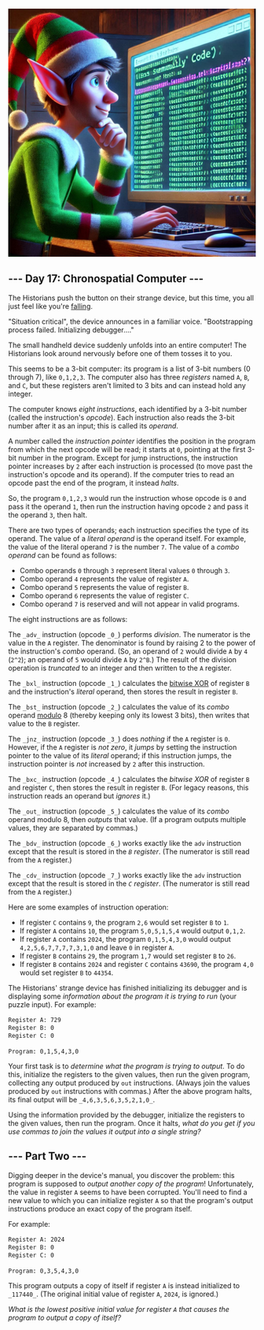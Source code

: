 <p align="center">
<img src="Day17.jpeg" style="width:540px" alt="Chronospatial Computer" />
</p>

## --- Day 17: Chronospatial Computer ---

The Historians push the button on their strange device, but this time, you all just feel like you're  [falling](https://adventofcode.com/2018/day/6).

"Situation critical", the device announces in a familiar voice. "Bootstrapping process failed. Initializing debugger...."

The small handheld device suddenly unfolds into an entire computer! The Historians look around nervously before one of them tosses it to you.

This seems to be a 3-bit computer: its program is a list of 3-bit numbers (0 through 7), like  `0,1,2,3`. The computer also has three  _registers_  named  `A`,  `B`, and  `C`, but these registers aren't limited to 3 bits and can instead hold any integer.

The computer knows  _eight instructions_, each identified by a 3-bit number (called the instruction's  _opcode_). Each instruction also reads the 3-bit number after it as an input; this is called its  _operand_.

A number called the  _instruction pointer_  identifies the position in the program from which the next opcode will be read; it starts at  `0`, pointing at the first 3-bit number in the program. Except for jump instructions, the instruction pointer increases by  `2`  after each instruction is processed (to move past the instruction's opcode and its operand). If the computer tries to read an opcode past the end of the program, it instead  _halts_.

So, the program  `0,1,2,3`  would run the instruction whose opcode is  `0`  and pass it the operand  `1`, then run the instruction having opcode  `2`  and pass it the operand  `3`, then halt.

There are two types of operands; each instruction specifies the type of its operand. The value of a  _literal operand_  is the operand itself. For example, the value of the literal operand  `7`  is the number  `7`. The value of a  _combo operand_  can be found as follows:

-   Combo operands  `0`  through  `3`  represent literal values  `0`  through  `3`.
-   Combo operand  `4`  represents the value of register  `A`.
-   Combo operand  `5`  represents the value of register  `B`.
-   Combo operand  `6`  represents the value of register  `C`.
-   Combo operand  `7`  is reserved and will not appear in valid programs.

The eight instructions are as follows:

The  `_adv_`  instruction (opcode  `_0_`) performs  _division_. The numerator is the value in the  `A`  register. The denominator is found by raising 2 to the power of the instruction's  _combo_  operand. (So, an operand of  `2`  would divide  `A`  by  `4`  (`2^2`); an operand of  `5`  would divide  `A`  by  `2^B`.) The result of the division operation is  _truncated_  to an integer and then written to the  `A`  register.

The  `_bxl_`  instruction (opcode  `_1_`) calculates the  [bitwise XOR](https://en.wikipedia.org/wiki/Bitwise_operation#XOR)  of register  `B`  and the instruction's  _literal_  operand, then stores the result in register  `B`.

The  `_bst_`  instruction (opcode  `_2_`) calculates the value of its  _combo_  operand  [modulo](https://en.wikipedia.org/wiki/Modulo)  8 (thereby keeping only its lowest 3 bits), then writes that value to the  `B`  register.

The  `_jnz_`  instruction (opcode  `_3_`) does  _nothing_  if the  `A`  register is  `0`. However, if the  `A`  register is  _not zero_, it  _jumps_  by setting the instruction pointer to the value of its  _literal_  operand; if this instruction jumps, the instruction pointer is  _not_  increased by  `2`  after this instruction.

The  `_bxc_`  instruction (opcode  `_4_`) calculates the  _bitwise XOR_  of register  `B`  and register  `C`, then stores the result in register  `B`. (For legacy reasons, this instruction reads an operand but  _ignores_  it.)

The  `_out_`  instruction (opcode  `_5_`) calculates the value of its  _combo_  operand modulo 8, then  _outputs_  that value. (If a program outputs multiple values, they are separated by commas.)

The  `_bdv_`  instruction (opcode  `_6_`) works exactly like the  `adv`  instruction except that the result is stored in the  _`B`  register_. (The numerator is still read from the  `A`  register.)

The  `_cdv_`  instruction (opcode  `_7_`) works exactly like the  `adv`  instruction except that the result is stored in the  _`C`  register_. (The numerator is still read from the  `A`  register.)

Here are some examples of instruction operation:

-   If register  `C`  contains  `9`, the program  `2,6`  would set register  `B`  to  `1`.
-   If register  `A`  contains  `10`, the program  `5,0,5,1,5,4`  would output  `0,1,2`.
-   If register  `A`  contains  `2024`, the program  `0,1,5,4,3,0`  would output  `4,2,5,6,7,7,7,7,3,1,0`  and leave  `0`  in register  `A`.
-   If register  `B`  contains  `29`, the program  `1,7`  would set register  `B`  to  `26`.
-   If register  `B`  contains  `2024`  and register  `C`  contains  `43690`, the program  `4,0`  would set register  `B`  to  `44354`.

The Historians' strange device has finished initializing its debugger and is displaying some  _information about the program it is trying to run_  (your puzzle input). For example:

```
Register A: 729
Register B: 0
Register C: 0

Program: 0,1,5,4,3,0

```

Your first task is to  _determine what the program is trying to output_. To do this, initialize the registers to the given values, then run the given program, collecting any output produced by  `out`  instructions. (Always join the values produced by  `out`  instructions with commas.) After the above program halts, its final output will be  `_4,6,3,5,6,3,5,2,1,0_`.

Using the information provided by the debugger, initialize the registers to the given values, then run the program. Once it halts,  _what do you get if you use commas to join the values it output into a single string?_

## --- Part Two ---

Digging deeper in the device's manual, you discover the problem: this program is supposed to  _output another copy of the program_! Unfortunately, the value in register  `A`  seems to have been corrupted. You'll need to find a new value to which you can initialize register  `A`  so that the program's output instructions produce an exact copy of the program itself.

For example:

```
Register A: 2024
Register B: 0
Register C: 0

Program: 0,3,5,4,3,0

```

This program outputs a copy of itself if register  `A`  is instead initialized to  `_117440_`. (The original initial value of register  `A`,  `2024`, is ignored.)

_What is the lowest positive initial value for register  `A`  that causes the program to output a copy of itself?_